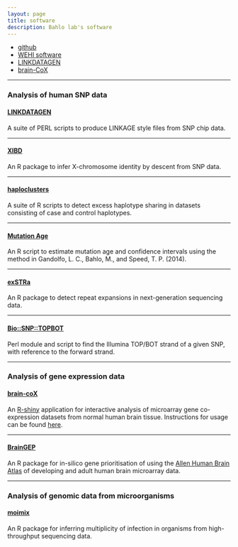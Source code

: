 ```yaml
---
layout: page
title: software
description: Bahlo lab's software
---
```


<div class="navbar">
    <div class="navbar-inner">
        <ul class="nav">
            <li><a href="https://github.com/bahlolab">github</a></li>
            <li><a href="http://bioinf.wehi.edu.au/software/">WEHI software</a></li>
            <li><a href="http://bioinf.wehi.edu.au/software/linkdatagen/">LINKDATAGEN</a></li>
            <li><a href="http://shiny.bioinf.wehi.edu.au/freytag.s/">brain-CoX</a></li>
        </ul>
    </div>
</div>

---

### Analysis of human SNP data


#### <a name="LINKDATAGEN"></a>[LINKDATAGEN](http://bioinf.wehi.edu.au/software/linkdatagen/)

A suite of PERL scripts to produce LINKAGE style files from SNP chip data.

---

#### <a name="XIBD"></a>[XIBD](https://github.com/bahlolab/XIBDl)

An R package to infer X-chromosome identity by descent from SNP data.

---

#### <a name="Haploclusters"></a>[haploclusters](http://bioinf.wehi.edu.au/folders/melanie/haploclusters.html)

A suite of R scripts to detect excess haplotype sharing in datasets consisting of case and control haplotypes.

---

#### <a name="Mutation age"></a>[Mutation Age](http://bioinf.wehi.edu.au/software/ageofmutation/index.html)

An R script to estimate mutation age and confidence intervals using the method in Gandolfo, L. C., Bahlo, M., and Speed, T. P. (2014).

---

#### <a name="exSTRa"></a>[exSTRa](https://github.com/bahlolab/exSTRa)

An R package to detect repeat expansions in next-generation sequencing data. 

---

#### <a name="Bio::SNP::TOPBOT"></a>[Bio::SNP::TOPBOT](https://github.com/bahlolab/Bio-SNP-TOPBOT)

Perl module and script to find the Illumina TOP/BOT strand of a given SNP, with reference to the forward strand. 

---

### Analysis of gene expression data


#### <a name="brain-coX"></a>[brain-coX](http://shiny.bioinf.wehi.edu.au/freytag.s)

An [R-shiny](http://shiny.rstudio.com/) application for interactive analysis of
microarray gene co-expression datasets from normal human brain tissue. Instructions
for usage can be found [here](https://github.com/SaskiaFreytag/brain-coX).

---

#### <a name="BrainGEP"></a>[BrainGEP](http://bioinf.wehi.edu.au/software/BrainGEP/)

An R package for in-silico gene prioritisation of using the [Allen Human Brain Atlas](http://human.brain-map.org/)
of developing and adult human brain microarray data.

---


### Analysis of genomic data from microorganisms


#### <a name="moimix"></a>[moimix](http://bahlolab.github.io/moimix/)

An R package for inferring multiplicity of infection in organisms from high-throughput sequencing data.
